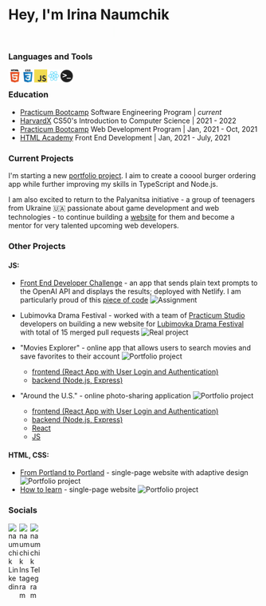 # Hey, I'm Irina Naumchik     <br/><img  src="./about-me.gif" height="22px" />

### Languages and Tools
[<img align="left" alt="HTML5" width="26px" src="https://raw.githubusercontent.com/github/explore/80688e429a7d4ef2fca1e82350fe8e3517d3494d/topics/html/html.png" />][html]
[<img align="left" alt="CSS3" width="26px" src="https://raw.githubusercontent.com/github/explore/80688e429a7d4ef2fca1e82350fe8e3517d3494d/topics/css/css.png" />][css]
[<img align="left" alt="JavaScript" width="26px" src="https://raw.githubusercontent.com/github/explore/80688e429a7d4ef2fca1e82350fe8e3517d3494d/topics/javascript/javascript.png" />][js]
[<img align="left" alt="React" width="26px" src="https://raw.githubusercontent.com/github/explore/80688e429a7d4ef2fca1e82350fe8e3517d3494d/topics/react/react.png">][react]
<img align="left" alt="Terminal" width="26px" src="https://raw.githubusercontent.com/github/explore/80688e429a7d4ef2fca1e82350fe8e3517d3494d/topics/terminal/terminal.png" />
<br>

### Education
- [Practicum Bootcamp][practicum] Software Engineering Program | *current*
- [HarvardX][harvardx] CS50's Introduction to Computer Science | 2021 - 2022
- [Practicum Bootcamp][practicum-web] Web Development Program | Jan, 2021 - Oct, 2021
- [HTML Academy][htmlacademy] Front End Development | Jan, 2021 - July, 2021

### Current Projects

I'm starting a new [portfolio project](https://github.com/naumch1k/stellar-burgers). I aim to create a cooool burger ordering app while further improving my skills in TypeScript and Node.js.

I am also excited to return to the Palyanitsa initiative - a group of teenagers from Ukraine 🇺🇦 passionate about game development and web technologies - to continue building a [website](https://naumch1k.github.io/palyanitsa/) for them and become a mentor for very talented upcoming web developers.

### Other Projects

#### JS:
*   [Front End Developer Challenge](https://github.com/naumch1k/shopify-intern-challenge) - an app that sends plain text prompts to the OpenAI API and displays the results; deployed with Netlify. I am particularly proud of this [piece of code](https://github.com/naumch1k/shopify-intern-challenge/blob/main/src/hooks/usePopup.jsx) <img alt="Assignment" src="https://img.shields.io/badge/-assignment-yellow">
*   Lubimovka Drama Festival - worked with a team of [Practicum Studio](https://github.com/Studio-Yandex-Practicum/lubimovka_frontend) developers on building a new website for [Lubimovka Drama Festival](https://stage.dev.lubimovka.ru/) with total of 15 merged pull requests <img alt="Real project" src="https://img.shields.io/badge/-real%20project-red">

*  "Movies Explorer" - online app that allows users to search movies and save favorites to their account <img alt="Portfolio project" src="https://img.shields.io/badge/-portfolio%20project-green">
    *  [frontend (React App with User Login and Authentication)](https://github.com/naumch1k/movies-explorer-frontend)
    *  [backend (Node.js, Express)](https://github.com/naumch1k/movies-explorer-api)

*  "Around the U.S." - online photo-sharing application <img alt="Portfolio project" src="https://img.shields.io/badge/-portfolio%20project-green">
    *  [frontend (React App with User Login and Authentication)](https://github.com/naumch1k/react-mesto-api-full/tree/main/frontend)
    *  [backend (Node.js, Express)](https://github.com/naumch1k/react-mesto-api-full/tree/main/backend)
    *  [React](https://github.com/naumch1k/mesto-react)
    *  [JS](https://github.com/naumch1k/mesto)

#### HTML, CSS:
* [From Portland to Portland](https://github.com/naumch1k/from-portland-to-portland) - single-page website with adaptive design <img alt="Portfolio project" src="https://img.shields.io/badge/-portfolio%20project-green">
* [How to learn](https://github.com/naumch1k/how-to-learn) - single-page website <img alt="Portfolio project" src="https://img.shields.io/badge/-portfolio%20project-green">
<!-- * [Pink App](https://github.com/naumch1k/pink) - multi-page website with adaptive design <img alt="Portfolio project" src="https://img.shields.io/badge/-portfolio%20project-green"> -->
<!-- * [Sedona](https://github.com/naumch1k/1692143-sedona-30/tree/feature/eng) - multi-page website <img alt="Portfolio project" src="https://img.shields.io/badge/-portfolio%20project-green"> -->

### Socials 
[<img align="left" alt="naumchik Linkedin" width="22px" src="https://upload.wikimedia.org/wikipedia/commons/c/c9/Linkedin.svg">][Linkedin]
[<img align="left" alt="naumchik Instagram" width="22px" src="https://upload.wikimedia.org/wikipedia/commons/thumb/5/58/Instagram-Icon.png/240px-Instagram-Icon.png">][instagram]
[<img align="left" alt="naumchik Telegram" width="22px" src="https://upload.wikimedia.org/wikipedia/commons/thumb/8/82/Telegram_logo.svg/1024px-Telegram_logo.svg.png">][telegram]
<!--[<img align="right" alt="naumchik Codewars" width="130px" src="https://www.codewars.com/users/naumch1k/badges/micro"/>][codewars] -->

[Linkedin]: https://www.linkedin.com/in/naumch1k/
[instagram]: https://www.instagram.com/naumchik_irina/
[telegram]: https://t.me/naumch1ck
[codewars]: https://www.codewars.com/users/naumch1k
[harvardx]: https://www.edx.org/school/harvardx
[practicum]: https://practicum.com/
[practicum-web]: https://practicum.com/web/
[htmlacademy]: https://htmlacademy.org/
[html]: https://html.spec.whatwg.org/
[css]: https://en.wikipedia.org/wiki/CSS
[js]: https://www.javascript.com/
[react]: https://reactjs.org/
